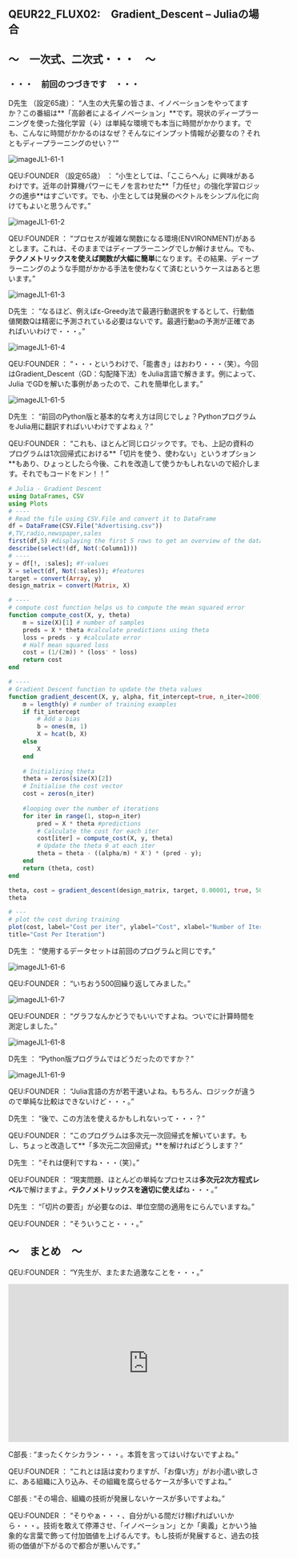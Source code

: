 ## QEUR22_FLUX02:　Gradient_Descent – Juliaの場合

## ～　一次式、二次式・・・　～

### ・・・　前回のつづきです　・・・

D先生 （設定65歳）： “人生の大先輩の皆さま、イノベーションをやってますか？この番組は**「高齢者によるイノベーション」**です。現状のディープラーニングを使った強化学習（↓）は単純な環境でも本当に時間がかかります。でも、こんなに時間がかかるのはなぜ？そんなにインプット情報が必要なの？それともディープラーニングのせい？””

![imageJL1-61-1](https://introJL1973.github.io/images/imageJL1-61-1.jpg)

QEU:FOUNDER （設定65歳） ： “小生としては、「ここらへん」に興味があるわけです。近年の計算機パワーにモノを言わせた**「力任せ」の強化学習ロジックの進歩**はすごいです。でも、小生としては発展のベクトルをシンプル化に向けてもよいと思うんです。”

![imageJL1-61-2](https://introJL1973.github.io/images/imageJL1-61-2.jpg)

QEU:FOUNDER ： “プロセスが複雑な関数になる環境(ENVIRONMENT)があるとします。これは、そのままではディープラーニングでしか解けません。でも、**テクノメトリックスを使えば関数が大幅に簡単**になります。その結果、ディープラーニングのような手間がかかる手法を使わなくて済むというケースはあると思います。”

![imageJL1-61-3](https://introJL1973.github.io/images/imageJL1-61-3.jpg)

D先生 ： “なるほど、例えばε-Greedy法で最適行動選択をするとして、行動価値関数Qは精密に予測されている必要はないです。最適行動aの予測が正確であればいいわけで・・・。”

![imageJL1-61-4](https://introJL1973.github.io/images/imageJL1-61-4.jpg)

QEU:FOUNDER ： “・・・というわけで、「能書き」はおわり・・・（笑）。今回はGradient_Descent（GD：勾配降下法）をJulia言語で解きます。例によって、Julia でGDを解いた事例があったので、これを簡単化します。”

![imageJL1-61-5](https://introJL1973.github.io/images/imageJL1-61-5.jpg)

D先生 ： “前回のPython版と基本的な考え方は同じでしょ？PythonプログラムをJulia用に翻訳すればいいわけですよねぇ？”

QEU:FOUNDER ： “これも、ほとんど同じロジックです。でも、上記の資料のプログラムは1次回帰式における**「切片を使う、使わない」というオプション**もあり、ひょっとしたら今後、これを改造して使うかもしれないので紹介します。それでもコードをドン！！”

```julia
# Julia - Gradient Descent
using DataFrames, CSV
using Plots
# ----
# Read the file using CSV.File and convert it to DataFrame
df = DataFrame(CSV.File("Advertising.csv"))
#,TV,radio,newspaper,sales
first(df,5) #displaying the first 5 rows to get an overview of the dataset
describe(select!(df, Not(:Column1)))
# ----
y = df[!, :sales]; #Y-values
X = select(df, Not(:sales)); #features
target = convert(Array, y)
design_matrix = convert(Matrix, X)

# ----
# compute cost function helps us to compute the mean squared error
function compute_cost(X, y, theta)
    m = size(X)[1] # number of samples
    preds = X * theta #calculate predictions using theta
    loss = preds - y #calculate error
    # Half mean squared loss
    cost = (1/(2m)) * (loss' * loss)
    return cost
end

# ----
# Gradient Descent function to update the theta values
function gradient_descent(X, y, alpha, fit_intercept=true, n_iter=2000)
    m = length(y) # number of training examples 
    if fit_intercept
        # Add a bias
        b = ones(m, 1)
        X = hcat(b, X)
    else
        X
    end
     
    # Initializing theta
    theta = zeros(size(X)[2]) 
    # Initialise the cost vector
    cost = zeros(n_iter)
     
    #looping over the number of iterations
    for iter in range(1, stop=n_iter)
        pred = X * theta #predictions
        # Calculate the cost for each iter
        cost[iter] = compute_cost(X, y, theta)
        # Update the theta θ at each iter
        theta = theta - ((alpha/m) * X') * (pred - y);
    end
    return (theta, cost)
end

theta, cost = gradient_descent(design_matrix, target, 0.00001, true, 500)
theta

# ---
# plot the cost during training
plot(cost, label="Cost per iter", ylabel="Cost", xlabel="Number of Iteration",
title="Cost Per Iteration")

```

D先生 ： “使用するデータセットは前回のプログラムと同じです。”

![imageJL1-61-6](https://introJL1973.github.io/images/imageJL1-61-6.jpg)

QEU:FOUNDER ： “いちおう500回繰り返してみました。”

![imageJL1-61-7](https://introJL1973.github.io/images/imageJL1-61-7.jpg)

QEU:FOUNDER ： “グラフなんかどうでもいいですよね。ついでに計算時間を測定しました。”

![imageJL1-61-8](https://introJL1973.github.io/images/imageJL1-61-8.jpg)

D先生 ： “Python版プログラムではどうだったのですか？”

![imageJL1-61-9](https://introJL1973.github.io/images/imageJL1-61-9.jpg)

QEU:FOUNDER ： “Julia言語の方が若干速いよね。もちろん、ロジックが違うので単純な比較はできないけど・・・。”

D先生 ： “後で、この方法を使えるかもしれないって・・・？”

QEU:FOUNDER ： “このプログラムは多次元一次回帰式を解いています。もし、ちょっと改造して**「多次元二次回帰式」**を解ければどうします？”

D先生 ： “それは便利ですね・・・（笑）。”

QEU:FOUNDER ： “現実問題、ほとんどの単純なプロセスは**多次元2次方程式レベル**で解けますよ。**テクノメトリックスを適切に使えば**ね・・・。”

D先生 ： “「切片の要否」が必要なのは、単位空間の適用をにらんでいますね。”

QEU:FOUNDER ： “そういうこと・・・。”



## ～　まとめ　～

QEU:FOUNDER ： “Y先生が、またまた過激なことを・・・。”

<iframe width="560" height="315" src="https://www.youtube.com/embed/rG6LaIQEWLk" ti-tle="YouTube video player" frameborder="0" allow="accelerometer; autoplay; clipboard-write; en-crypted-media; gyroscope; picture-in-picture" allowfullscreen></iframe>

C部長 : “まったくケシカラン・・・。本質を言ってはいけないですよね。”

QEU:FOUNDER ： “これとは話は変わりますが、「お偉い方」がお小遣い欲しさに、ある組織に入り込み、その組織を腐らせるケースが多いですよね。”

C部長 : “その場合、組織の技術が発展しないケースが多いですよね。”

QEU:FOUNDER ： “そりやぁ・・・、自分がいる間だけ稼げればいいから・・・。技術を敢えて停滞させ、「イノベーション」とか「奥義」とかいう抽象的な言葉で飾って付加価値を上げるんです。もし技術が発展すると、過去の技術の価値が下がるので都合が悪いんです。”
